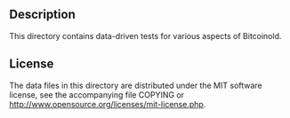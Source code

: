 Description
------------

This directory contains data-driven tests for various aspects of Bitcoinold.

License
--------

The data files in this directory are distributed under the MIT software
license, see the accompanying file COPYING or
http://www.opensource.org/licenses/mit-license.php.

